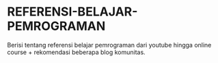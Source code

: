 # REFERENSI-BELAJAR-PEMROGRAMAN

Berisi tentang referensi belajar pemrograman dari youtube hingga online course + rekomendasi beberapa blog komunitas.
